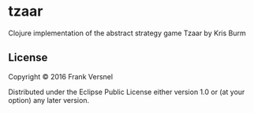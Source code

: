 # tzaar

Clojure implementation of the abstract strategy game Tzaar by Kris Burm

## License

Copyright © 2016 Frank Versnel

Distributed under the Eclipse Public License either version 1.0 or (at
your option) any later version.
